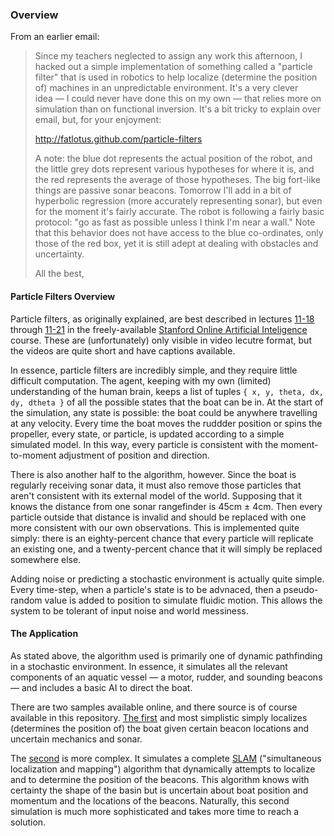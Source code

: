 ### Overview

From an earlier email:

> Since my teachers neglected to assign any work this afternoon, I
> hacked out a simple implementation of something called a "particle
> filter" that is used in robotics to help localize (determine the
> position of) machines in an unpredictable environment. It's a very
> clever idea — I could never have done this on my own — that relies
> more on simulation than on functional inversion. It's a bit tricky to
> explain over email, but, for your enjoyment:
> 
> http://fatlotus.github.com/particle-filters
> 
> A note: the blue dot represents the actual position of the robot, and
> the little grey dots represent various hypotheses for where it is, and
> the red represents the average of those hypotheses. The big fort-like
> things are passive sonar beacons. Tomorrow I'll add in a bit of
> hyperbolic regression (more accurately representing sonar), but even
> for the moment it's fairly accurate. The robot is following a fairly
> basic protocol: "go as fast as possible unless I think I'm near a
> wall." Note that this behavior does not have access to the blue
> co-ordinates, only those of the red box, yet it is still adept at
> dealing with obstacles and uncertainty.
> 
> All the best,

#### Particle Filters Overview

Particle filters, as originally explained, are best described in lectures
[11-18][pf-intro] through [11-21][pf-outro] in the freely-available
[Stanford Online Artificial Inteligence][ai-course] course. These are
(unfortunately) only visible in video lecutre format, but the videos
are quite short and have captions available.

In essence, particle filters are incredibly simple, and they require little
difficult computation. The agent, keeping with my own (limited) understanding
of the human brain, keeps a list of tuples `{ x, y, theta, dx, dy, dtheta }`
of all the possible states that the boat can be in. At the start of the
simulation, any state is possible: the boat could be anywhere travelling at
any velocity. Every time the boat moves the ruddder position or spins the
propeller, every state, or particle, is updated according to a simple simulated
model. In this way, every particle is consistent with the moment-to-moment
adjustment of position and direction.

There is also another half to the algorithm, however. Since the boat is regularly
receiving sonar data, it must also remove those particles that aren't consistent
with its external model of the world. Supposing that it knows the distance from
one sonar rangefinder is 45cm ± 4cm. Then every particle outside that distance
is invalid and should be replaced with one more consistent with our own observations.
This is implemented quite simply: there is an eighty-percent chance that every
particle will replicate an existing one, and a twenty-percent chance that it will
simply be replaced somewhere else.

Adding noise or predicting a stochastic environment is actually quite simple. Every
time-step, when a particle's state is to be advnaced, then a pseudo-random value
is added to position to simulate fluidic motion. This allows the system to be
tolerant of input noise and world messiness.

[pf-intro]: https://www.ai-class.com/course/video/videolecture/149
[pf-outro]: https://www.ai-class.com/course/video/videolecture/152
[ai-course]: https://www.ai-class.com

#### The Application

As stated above, the algorithm used is primarily one of dynamic
pathfinding in a stochastic environment. In essence, it simulates
all the relevant components of an aquatic vessel — a motor, rudder,
and sounding beacons — and includes a basic AI to direct the boat.

There are two samples available online, and there source is of course
available in this repository. [The first][first-sample] and most
simplistic simply localizes (determines the position of) the boat
given certain beacon locations and uncertain mechanics and sonar.

The [second][second-sample] is more complex. It simulates a
complete [SLAM][slam-article] ("simultaneous localization and
mapping") algorithm that dynamically attempts to localize and to
determine the position of the beacons. This algorithm knows with
certainty the shape of the basin but is uncertain about boat
position and momentum and the locations of the beacons. Naturally,
this second simulation is much more sophisticated and takes more
time to reach a solution.

[first-sample]: http://fatlotus.github.com/particle-filters/plain.html
[second-sample]: http://fatlotus.github.com/particle-filters/index.html
[slam-article]: https://en.wikipedia.org/wiki/Simultaneous_localization_and_mapping